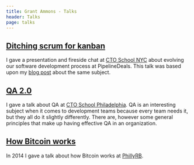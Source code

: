 ```yaml
---
title: Grant Ammons - Talks
header: Talks
page: talks
---
```


## [Ditching scrum for kanban](https://speakerdeck.com/gammons/ditching-scrum-for-kanban)

I gave a presentation and fireside chat at [CTO School NYC](http://www.meetup.com/ctoschool) about evolving our software development process at PipelineDeals. This talk was based upon my [blog post](https://medium.com/cto-school/ditching-scrum-for-kanban-the-best-decision-we-ve-made-as-a-team-cd1167014a6f#.9nu7criuh) about the same subject.

## [QA 2.0](https://speakerdeck.com/gammons/qa-2-dot-0)

I gave a talk about QA at [CTO School Philadelphia](http://www.meetup.com/CTO-School-Philadelphia/). QA is an interesting subject when it comes to development teams because every team needs it, but they all do it slightly differently. There are, however some general principles that make up having effective QA in an organization.

## [How Bitcoin works](https://speakerdeck.com/gammons/how-bitcoin-works)

In 2014 I gave a talk about how Bitcoin works at [PhillyRB](http://www.phillyrb.org/).
